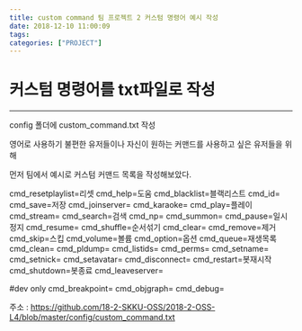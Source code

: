 ```yaml
---
title: custom command 팀 프로젝트 2 커스텀 명령어 예시 작성
date: 2018-12-10 11:00:09
tags:
categories: ["PROJECT"]
---
```


# 커스텀 명령어를 txt파일로 작성

---

config 폴더에 custom_command.txt 작성

영어로 사용하기 불편한 유저들이나 자신이 원하는 커맨드를 사용하고 싶은 유저들을 위해

먼저 팀에서 예시로 커스텀 커맨드 목록을 작성해보았다.

﻿cmd_resetplaylist=리셋
cmd_help=도움
cmd_blacklist=블랙리스트
cmd_id=
cmd_save=저장
cmd_joinserver=
cmd_karaoke=
cmd_play=플레이
cmd_stream=
cmd_search=검색
cmd_np=
cmd_summon=
cmd_pause=일시정지
cmd_resume=
cmd_shuffle=순서섞기
cmd_clear=
cmd_remove=제거
cmd_skip=스킵
cmd_volume=볼륨
cmd_option=옵션
cmd_queue=재생목록
cmd_clean=
cmd_pldump=
cmd_listids=
cmd_perms=
cmd_setname=
cmd_setnick=
cmd_setavatar=
cmd_disconnect=
cmd_restart=봇재시작
cmd_shutdown=봇종료
cmd_leaveserver=

#dev only
cmd_breakpoint=
cmd_objgraph=
cmd_debug=

주소 : https://github.com/18-2-SKKU-OSS/2018-2-OSS-L4/blob/master/config/custom_command.txt
